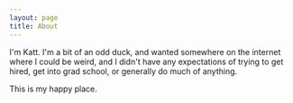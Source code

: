 ```yaml
---
layout: page
title: About
---
```


I'm Katt.  I'm a bit of an odd duck, and wanted somewhere on the internet where I could be weird, and I didn't have any expectations of trying to get hired, get into grad school, or generally do much of anything.

This is my happy place.
